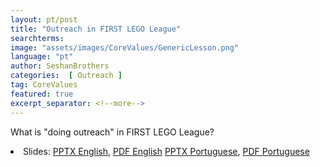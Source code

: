 ```yaml
---
layout: pt/post
title: "Outreach in FIRST LEGO League"
searchterms:
image: "assets/images/CoreValues/GenericLesson.png"
language: "pt"
author: SeshanBrothers
categories:  [ Outreach ]
tag: CoreValues
featured: true
excerpt_separator: <!--more-->
---
```

What is "doing outreach" in FIRST LEGO League?
 <!--more-->

 <li class="ng-binding">Slides:
 <a href="/translations/en-us/CoreValues/Outreach.pptx">PPTX English</a>,
 <a href="/translations/en-us/CoreValues/Outreach.pdf">PDF English</a>
 <a href="/translations/pt-br/CoreValues/Divulgacao.pptx">PPTX Portuguese</a>,
 <a href="/translations/pt-br/CoreValues/Divulgacao.pdf">PDF Portuguese</a>

 </li>
